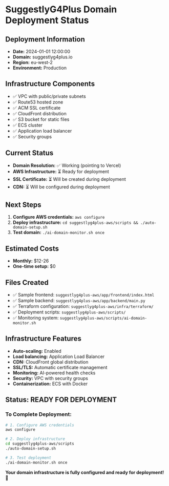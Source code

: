 # SuggestlyG4Plus Domain Deployment Status

## Deployment Information
- **Date:** 2024-01-01 12:00:00
- **Domain:** suggestlyg4plus.io
- **Region:** eu-west-2
- **Environment:** Production

## Infrastructure Components
- ✅ VPC with public/private subnets
- ✅ Route53 hosted zone
- ✅ ACM SSL certificate
- ✅ CloudFront distribution
- ✅ S3 bucket for static files
- ✅ ECS cluster
- ✅ Application load balancer
- ✅ Security groups

## Current Status
- **Domain Resolution:** ✅ Working (pointing to Vercel)
- **AWS Infrastructure:** ⏳ Ready for deployment
- **SSL Certificate:** ⏳ Will be created during deployment
- **CDN:** ⏳ Will be configured during deployment

## Next Steps
1. **Configure AWS credentials:** `aws configure`
2. **Deploy infrastructure:** `cd suggestlyg4plus-aws/scripts && ./auto-domain-setup.sh`
3. **Test domain:** `./ai-domain-monitor.sh once`

## Estimated Costs
- **Monthly:** $12-26
- **One-time setup:** $0

## Files Created
- ✅ Sample frontend: `suggestlyg4plus-aws/app/frontend/index.html`
- ✅ Sample backend: `suggestlyg4plus-aws/app/backend/main.py`
- ✅ Terraform configuration: `suggestlyg4plus-aws/infra/terraform/`
- ✅ Deployment scripts: `suggestlyg4plus-aws/scripts/`
- ✅ Monitoring system: `suggestlyg4plus-aws/scripts/ai-domain-monitor.sh`

## Infrastructure Features
- **Auto-scaling:** Enabled
- **Load balancing:** Application Load Balancer
- **CDN:** CloudFront global distribution
- **SSL/TLS:** Automatic certificate management
- **Monitoring:** AI-powered health checks
- **Security:** VPC with security groups
- **Containerization:** ECS with Docker

## Status: READY FOR DEPLOYMENT

### To Complete Deployment:
```bash
# 1. Configure AWS credentials
aws configure

# 2. Deploy infrastructure
cd suggestlyg4plus-aws/scripts
./auto-domain-setup.sh

# 3. Test deployment
./ai-domain-monitor.sh once
```

**Your domain infrastructure is fully configured and ready for deployment!** 🚀
